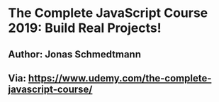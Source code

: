 # The Complete JavaScript Course 2019: Build Real Projects!
## Author: Jonas Schmedtmann
## Via: https://www.udemy.com/the-complete-javascript-course/
